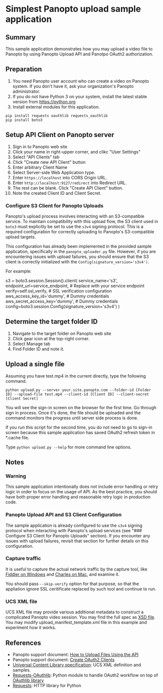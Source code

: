 # Simplest Panopto upload sample application

## Summary
This sample application demonstrates how you may upload a video file to Panopto by using Panopto Upload API and Panotpo OAuth2 authorization.

## Preparation
1. You need Panopto user account who can create a video on Panopto system. If you don't have it, ask your organization's Panopto administrator.
2. If you do not have Python 3 on your system, install the latest stable version from https://python.org
3. Install external modules for this application.
```
pip install requests oauthlib requests_oauthlib
pip install boto3
```

## Setup API Client on Panopto server
1. Sign in to Panopto web site
2. Click your name in right-upper corner, and clikc "User Settings"
3. Select "API Clients" tab
4. Click "Create new API Client" button
5. Enter arbitrary Client Name
6. Select Server-side Web Application type.
7. Enter ```https://localhost``` into CORS Origin URL.
8. Enter ```http://localhost:9127/redirect``` into Redirect URL.
9. The rest can be blank. Click "Create API Client" button.
10. Note the created Client ID and Client Secret.

### Configure S3 Client for Panopto Uploads
Panopto's upload process involves interacting with an S3-compatible service. To maintain compatibility with this upload flow, the S3 client used in `boto3` must explicitly be set to use the `s3v4` signing protocol. This is a required configuration for correctly uploading to Panopto's S3-compatible upload targets.

This configuration has already been implemented in the provided sample application, specifically in the `panopto_uploader.py` file. However, if you are encountering issues with upload failures, you should ensure that the S3 client is correctly initialized with the `Config(signature_version='s3v4')`.

For example:

s3 = boto3.session.Session().client(
    service_name='s3',
    endpoint_url=service_endpoint,  # Replace with your service endpoint
    verify=self.ssl_verify,        	# SSL verification configuration
    aws_access_key_id='dummy',     	# Dummy credentials
    aws_secret_access_key='dummy', 	# Dummy credentials
    config=boto3.session.Config(signature_version='s3v4')
)

## Determine the target folder ID
1. Navigate to the target folder on Panopto web site
2. Click gear icon at the top-right corner.
3. Select Manage tab
4. Find Folder ID and note it.

## Upload a single file 
Assuming you have test.mp4 in the current directly, type the following command.
```
python upload.py --server your.site.panopto.com --folder-id [Folder ID] --upload-file test.mp4 --client-id [Client ID] --client-secret [Client Secret]
```
You will see the sign-in screen on the browser for the first time. Go through sign in process. Once it's done, the file should be uploaded and the command monitors the progress until server side process is done.

If you run this script for the second time, you do not need to go to sign-in screen because this sample application has saved OAuth2 refresh token in *.cache file.

Type ```python upload.py --help``` for more command line options.

## Notes

### Warning
This sample application intentionally does not include error handling or retry logic in order to focus on the usage of API. As the best practice, you should have both proper error handling and reasonable retry logic in production code.

### Panopto Upload API and S3 Client Configuration
The sample application is already configured to use the `s3v4` signing protocol when interacting with Panopto's upload services (see "### Configure S3 Client for Panopto Uploads" section). If you encounter any issues with upload failures, revisit that section for further details on this configuration.

### Capture traffic
It is useful to capture the actual network traffic by the capture tool, like [Fiddler on Windows](https://www.telerik.com/fiddler) and [Charles on Mac](https://www.charlesproxy.com/), and examine it.

You should pass ```--skip-verify``` option for that purpose, so that the appliation ignore SSL ceritificate replaced by such tool and continue to run.

### UCS XML file
UCS XML file may provide various additional metadata to construct a complicated Panopto video session. You may find the full spec as [XSD file](https://github.com/Panopto/universal-content-library-specification/blob/master/schemas/universal-capture-2.0.xsd). You may modify upload_manifest_template.xml file in this example and experiment how it works.

## References
- Panopto support document: [How to Upload Files Using the API](https://support.panopto.com/s/article/Upload-API)
- Panopto support document: [Create OAuth2 Clients](https://support.panopto.com/s/article/oauth2-client-setup)
- [Universal Content Library specification](https://github.com/Panopto/universal-content-library-specification): UCS XML definition and samples.
- [Requests-OAuthlib](https://requests-oauthlib.readthedocs.io/): Python module to handle OAuth2 workflow on top of [OAuthlib library](https://github.com/oauthlib/oauthlib)
- [Requests](https://2.python-requests.org/): HTTP library for Python
